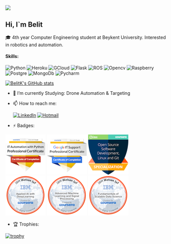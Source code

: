![](https://komarev.com/ghpvc/?username=belitk&color=grey)

## Hi, I`m Belit

🎓 4th year Computer Engineering student at Beykent University. Interested in robotics and automation.

#### Skills:
![Python](https://img.shields.io/badge/Python-purple?style=for-the-badge&logo=python&logoColor=FFFF00) ![Heroku](https://img.shields.io/badge/Heroku-430098?style=for-the-badge&logo=heroku&logoColor=white)  ![GCloud](https://img.shields.io/badge/Google_Cloud-4285D4?style=for-the-badge&logo=google-cloud&logoColor=white)    ![Flask](https://img.shields.io/badge/Flask-092E20?style=for-the-badge&logo=flask&logoColor=white)  ![ROS](https://img.shields.io/badge/ROS-000000?style=for-the-badge&logo=Ros&logoColor=Black)  ![Opencv](https://img.shields.io/badge/-Opencv-C51A4A?style=for-the-badge&logo=opencv)  ![Raspberry](https://img.shields.io/badge/-Raspberry%20Pi-C51A4A?style=for-the-badge&logo=Raspberry-Pi)  ![Postgre](https://img.shields.io/badge/PostgreSQL-FFFFFF?style=for-the-badge&logo=postgresql&logoColor=purple)  ![MongoDb](https://img.shields.io/badge/MongoDB-4EA94B?style=for-the-badge&logo=mongodb&logoColor=white)
![Pycharm](https://img.shields.io/badge/Pycharm-111111?style=for-the-badge&logo=Pycharm&logoColor=white)

[![BelitK's GitHub stats](https://github-readme-stats.vercel.app/api?username=belitk&show_icons=true&theme=nightowl)](https://github.com/anuraghazra/github-readme-stats)



- 🌱 I’m currently Studying: Drone Automation & Targeting
- 📫 How to reach me:

    [![LinkedIn](https://img.shields.io/badge/LinkedIn-0077B5?style=for-the-badge&logo=linkedin&logoColor=white
)](https://www.linkedin.com/in/belit-k/)
[![Hotmail](https://img.shields.io/badge/Gmail-99001A?style=for-the-badge&logo=Gmail&logoColor=white
)](mailto:belitberdelk@gmail.com)

- ⚡ Badges:

[![Google it automation certificate](/certificates/google-it-automation-professional-certificate.png)](https://www.youracclaim.com/badges/bbe95a27-287b-401f-a145-e74458dda89b/public_url) [![Google it support certificate](/certificates/google-it-support-professional-certificate.png)](https://www.youracclaim.com/badges/32c76830-02e2-4de0-be9a-6d9576fd30a9/public_url) [![linux open source badge](certificates/open-source-software-development-linux-and-git-specialization.png)](https://www.youracclaim.com/badges/0eb80a7d-aaa5-40d1-b46d-1fc8f6eb8e2d/public_url) [![IBM applied ai](certificates/applied-ai-with-deeplearning.png)](https://www.youracclaim.com/badges/94a0f774-310a-4909-bd8f-282f5cc0c6a0/public_url) [![IBM ml and signal processing](certificates/advanced-machine-learning-and-signal-processing.png)](https://www.youracclaim.com/badges/2d9ddb4f-bd92-441e-88f4-7492a9649eba/public_url) [![IBM scalable data](certificates/fundamentals-of-scalable-data-science.png)](https://www.youracclaim.com/badges/b27fbbe0-8829-4a67-808a-b7ca6edc4f9c/public_url)

- 🏆 Trophies:

[![trophy](https://github-profile-trophy.vercel.app/?username=belitk&row=2&column=3&theme=onedark&no-frame=true)](https://github.com/ryo-ma/github-profile-trophy)
